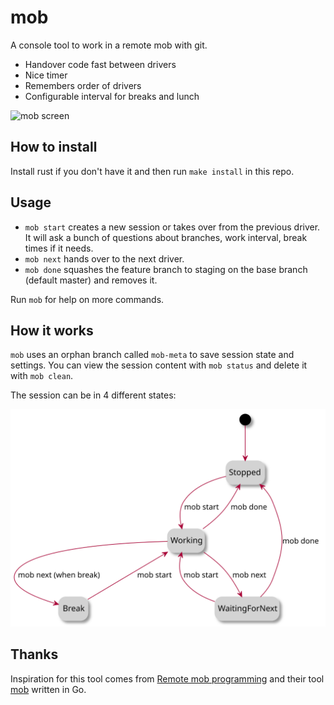 # mob

A console tool to work in a remote mob with git.

* Handover code fast between drivers
* Nice timer
* Remembers order of drivers
* Configurable interval for breaks and lunch

![mob screen](screen.gif)

## How to install
Install rust if you don't have it and then run `make install` in this repo.


## Usage 
- `mob start` creates a new session or takes over from the
  previous driver. It will ask a bunch of questions about
  branches, work interval, break times if it needs.
- `mob next` hands over to the next driver.
- `mob done` squashes the feature branch to staging on the base branch
  (default master) and removes it.

Run `mob` for help on more commands.


## How it works
`mob` uses an orphan branch called `mob-meta` to save session
state and settings. You can view the session content with `mob
status` and delete it with `mob clean`.

The session can be in 4 different states:

![mob states](state.svg)


## Thanks
Inspiration for this tool comes from [Remote mob
programming](https://www.remotemobprogramming.org/) and their tool
[mob](https://github.com/remotemobprogramming/mob) written in Go.
